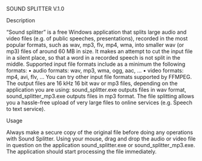 SOUND SPLITTER V.1.0

Description

“Sound splitter” is a free Windows application that splits large audio and video files (e.g. of public speeches, presentations), recorded in the most popular formats, such as wav, mp3, flv, mp4, wma, into smaller wav (or mp3) files of around 60 MB in size. It makes an attempt to cut the input file in a silent place, so that a word in a recorded speech is not split in the middle.
Supported input file formats include as a minimum the following formats:
•	audio formats: wav, mp3, wma, ogg, aac, ...
•	video formats: mp4, avi, flv, ...
You can try other input file formats supported by FFMPEG.
The output files are 16 kHz 16 bit wav or mp3 files, depending on the application you are using: sound_splitter.exe outputs files in wav format, sound_splitter_mp3.exe outputs files in mp3 format.
The file splitting allows you a hassle-free upload of very large files to online services (e.g. Speech to text service).

Usage

Always make a secure copy of the original file before doing any operations with Sound Splitter.
Using your mouse, drag and drop the audio or video file in question on the application sound_splitter.exe or sound_splitter_mp3.exe. The application should start processing the file immediately.
